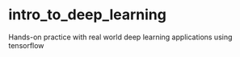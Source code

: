# intro_to_deep_learning
Hands-on practice with real world deep learning applications using tensorflow
